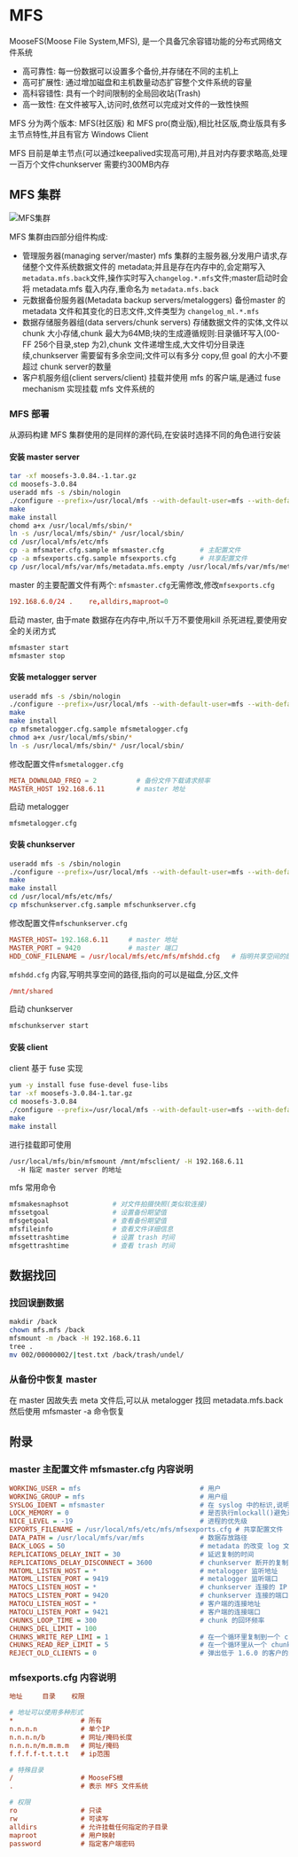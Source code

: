 # MFS

MooseFS(Moose File System,MFS), 是一个具备冗余容错功能的分布式网络文件系统

* 高可靠性: 每一份数据可以设置多个备份,并存储在不同的主机上
* 高可扩展性: 通过增加磁盘和主机数量动态扩容整个文件系统的容量
* 高科容错性: 具有一个时间限制的全局回收站(Trash)
* 高一致性: 在文件被写入,访问时,依然可以完成对文件的一致性快照

MFS 分为两个版本: MFS(社区版) 和 MFS pro(商业版),相比社区版,商业版具有多主节点特性,并且有官方 Windows Client

MFS 目前是单主节点(可以通过keepalived实现高可用),并且对内存要求略高,处理一百万个文件chunkserver 需要约300MB内存

## MFS 集群

![MFS集群](./Pics\moosefs-architecture.png)

MFS 集群由四部分组件构成:

* 管理服务器(managing server/master)
  mfs 集群的主服务器,分发用户请求,存储整个文件系统数据文件的 metadata;并且是存在内存中的,会定期写入 `metadata.mfs.back`文件,操作实时写入`changelog.*.mfs`文件;master启动时会将 metadata.mfs 载入内存,重命名为 `metadata.mfs.back`
* 元数据备份服务器(Metadata backup servers/metaloggers)
  备份master 的 metadata 文件和其变化的日志文件,文件类型为 `changelog_ml.*.mfs`
* 数据存储服务器组(data servers/chunk servers)
  存储数据文件的实体,文件以 chunk 大小存储,chunk 最大为64MB;块的生成遵循规则:目录循环写入(00-FF 256个目录,step 为2),chunk 文件递增生成,大文件切分目录连续,chunkserver 需要留有多余空间;文件可以有多分 copy,但 goal 的大小不要超过 chunk server的数量
* 客户机服务组(client servers/client)
  挂载并使用 mfs 的客户端,是通过 fuse mechanism 实现挂载 mfs 文件系统的

### MFS 部署

从源码构建 MFS 集群使用的是同样的源代码,在安装时选择不同的角色进行安装

#### 安装 master server

```bash
tar -xf moosefs-3.0.84.-1.tar.gz
cd moosefs-3.0.84
useradd mfs -s /sbin/nologin
./configure --prefix=/usr/local/mfs --with-default-user=mfs --with-default-group=mfs
make
make install
chomd a+x /usr/local/mfs/sbin/*
ln -s /usr/local/mfs/sbin/* /usr/local/sbin/
cd /usr/local/mfs/etc/mfs
cp -a mfsmater.cfg.sample mfsmaster.cfg         # 主配置文件
cp -a mfsexports.cfg.sample mfsexports.cfg      # 共享配置文件
cp /usr/local/mfs/var/mfs/metadata.mfs.empty /usr/local/mfs/var/mfs/metadata.mfs    # meta 文件
```

master 的主要配置文件有两个: `mfsmaster.cfg`无需修改,修改`mfsexports.cfg`

```conf
192.168.6.0/24 .    re,alldirs,maproot=0
```

启动 master, 由于mate 数据存在内存中,所以千万不要使用kill 杀死进程,要使用安全的关闭方式

```bash
mfsmaster start
mfsmaster stop
```

#### 安装 metalogger server

```bash
useradd mfs -s /sbin/nologin
./configure --prefix=/usr/local/mfs --with-default-user=mfs --with-default-group=mfs
make
make install
cp mfsmetalogger.cfg.sample mfsmetalogger.cfg
chmod a+x /usr/local/mfs/sbin/*
ln -s /usr/local/mfs/sbin/* /usr/local/sbin/
```

修改配置文件`mfsmetalogger.cfg`

```conf
META_DOWNLOAD_FREQ = 2          # 备份文件下载请求频率
MASTER_HOST 192.168.6.11        # master 地址
```

启动 metalogger

```bas
mfsmetalogger.cfg
```

#### 安装 chunkserver

```bash
useradd mfs -s /sbin/nologin
./configure --prefix=/usr/local/mfs --with-default-user=mfs --with-default-group=mfs
make
make install
cd /usr/local/mfs/etc/mfs/
cp mfschunkserver.cfg.sample mfschunkserver.cfg
```

修改配置文件`mfschunkserver.cfg`

```conf
MASTER_HOST= 192.168.6.11     # master 地址
MASTER_PORT = 9420            # master 端口
HDD_CONF_FILENAME = /usr/local/mfs/etc/mfs/mfshdd.cfg   # 指明共享空间的配置文件
```

`mfshdd.cfg` 内容,写明共享空间的路径,指向的可以是磁盘,分区,文件

```conf
/mnt/shared
```

启动 chunkserver

```bash
mfschunkserver start
```

#### 安装 client

client 基于 fuse 实现

```bash
yum -y install fuse fuse-devel fuse-libs
tar -xf moosefs-3.0.84-1.tar.gz
cd moosefs-3.0.84
./configure --prefix=/usr/local/mfs --with-default-user=mfs --with-default-group=mfs --disable-mfsmaster --disable-mfschunkserver
make
make install
```

进行挂载即可使用

```bash
/usr/local/mfs/bin/mfsmount /mnt/mfsclient/ -H 192.168.6.11
  -H 指定 master server 的地址
```

mfs 常用命令

```bash
mfsmakesnaphsot           # 对文件拍摄快照(类似软连接)
mfssetgoal                # 设置备份期望值
mfsgetgoal                # 查看备份期望值
mfsfileinfo               # 查看文件详细信息
mfssettrashtime           # 设置 trash 时间
mfsgettrashtime           # 查看 trash 时间
```

## 数据找回

### 找回误删数据

```bash
makdir /back
chown mfs.mfs /back
mfsmount -m /back -H 192.168.6.11
tree .
mv 002/00000002/|test.txt /back/trash/undel/
```

### 从备份中恢复 master

在 master 因故失去 meta 文件后,可以从 metalogger 找回 metadata.mfs.back 然后使用 mfsmaster -a 命令恢复

## 附录

### master 主配置文件 mfsmaster.cfg 内容说明

```cfg
WORKING_USER = mfs                              # 用户
WORKING_GROUP = mfs                             # 用户组
SYSLOG_IDENT = mfsmaster                        # 在 syslog 中的标识,说明是 master 产生的日志
LOCK_MEMORY = 0                                 # 是否执行mlockall()避免进程溢出
NICE_LEVEL = -19                                # 进程的优先级
EXPORTS_FILENAME = /usr/local/mfs/etc/mfs/mfsexports.cfg # 共享配置文件
DATA_PATH = /usr/local/mfs/var/mfs              # 数据存放路径
BACK_LOGS = 50                                  # metadata 的改变 log 文件条目数量
REPLICATIONS_DELAY_INIT = 30                    # 延迟复制的时间
REPLICATIONS_DELAY_DISCONNECT = 3600            # chunkserver 断开的复制延迟
MATOML_LISTEN_HOST = *                          # metalogger 监听地址
MATOML_LISTEN_PORT = 9419                       # metalogger 监听端口
MATOCS_LISTEN_HOST = *                          # chunkserver 连接的 IP
MATOCS_LISTEN_PORT = 9420                       # chunkserver 连接的端口
MATOCU_LISTEN_HOST = *                          # 客户端的连接地址
MATOCU_LISTEN_PORT = 9421                       # 客户端的连接端口
CHUNKS_LOOP_TIME = 300                          # chunk 的回环频率
CHUNKS_DEL_LIMIT = 100
CHUNKS_WRITE_REP_LIMI = 1                       # 在一个循环里复制到一个 chunkserver 的最大 chunk 数目
CHUNKS_READ_REP_LIMIT = 5                       # 在一个循环里从一个 chunkserver 复制的最大 chunk 数目
REJECT_OLD_CLIENTS = 0                          # 弹出低于 1.6.0 的客户的连接(mfsexports访问控制对老版本客户无效)
```

### mfsexports.cfg 内容说明

```cfg
地址     目录    权限

# 地址可以使用多种形式
*                 # 所有
n.n.n.n           # 单个IP
n.n.n.n/b         # 网址/掩码长度
n.n.n.n/m.m.m.m   # 网址/掩码
f.f.f.f-t.t.t.t   # ip范围

# 特殊目录
/                 # MooseFS根
.                 # 表示 MFS 文件系统

# 权限
ro                # 只读
rw                # 可读写
alldirs           # 允许挂载任何指定的子目录
maproot           # 用户映射
password          # 指定客户端密码
```
